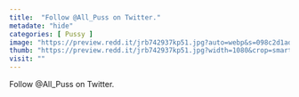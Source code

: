 ```yaml
---
title:  "Follow @All_Puss on Twitter."
metadate: "hide"
categories: [ Pussy ]
image: "https://preview.redd.it/jrb742937kp51.jpg?auto=webp&s=098c2d1ad0e6dbc839c887c324128aaa6b900e32"
thumb: "https://preview.redd.it/jrb742937kp51.jpg?width=1080&crop=smart&auto=webp&s=face63064ca4bfdb52c86667ffb0c06c292ffcbf"
visit: ""
---
```

Follow @All_Puss on Twitter.
